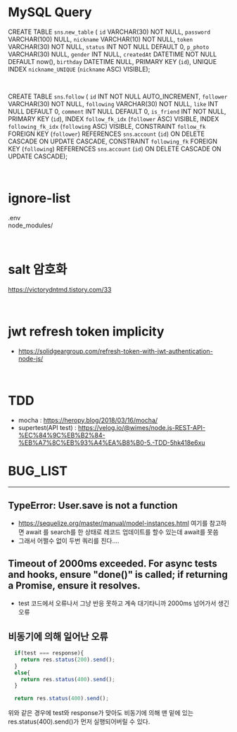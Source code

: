 # MySQL Query
  CREATE TABLE `sns`.`new_table` (
  `id` VARCHAR(30) NOT NULL,
  `password` VARCHAR(100) NULL,
  `nickname` VARCHAR(10) NOT NULL,
  `token` VARCHAR(30) NOT NULL,
  `status` INT NOT NULL DEFAULT 0,
  `p_photo` VARCHAR(30) NULL,
  `gender` INT NULL,
  `createdAt` DATETIME NOT NULL DEFAULT now(),
  `birthday` DATETIME NULL,
  PRIMARY KEY (`id`),
  UNIQUE INDEX `nickname_UNIQUE` (`nickname` ASC) VISIBLE);
  
&nbsp;  

  CREATE TABLE `sns`.`follow` (
  `id` INT NOT NULL AUTO_INCREMENT,
  `follower` VARCHAR(30) NOT NULL,
  `following` VARCHAR(30) NOT NULL,
  `like` INT NULL DEFAULT 0,
  `comment` INT NULL DEFAULT 0,
  `is_friend` INT NOT NULL,
  PRIMARY KEY (`id`),
  INDEX `follow_fk_idx` (`follower` ASC) VISIBLE,
  INDEX `following_fk_idx` (`following` ASC) VISIBLE,
  CONSTRAINT `follow_fk`
    FOREIGN KEY (`follower`)
    REFERENCES `sns`.`account` (`id`)
    ON DELETE CASCADE
    ON UPDATE CASCADE,
  CONSTRAINT `following_fk`
    FOREIGN KEY (`following`)
    REFERENCES `sns`.`account` (`id`)
    ON DELETE CASCADE
    ON UPDATE CASCADE);


&nbsp;
&nbsp;  

# ignore-list
  .env  
  node_modules/

&nbsp;
&nbsp;  

# salt 암호화
  <https://victorydntmd.tistory.com/33>

&nbsp;
&nbsp;

# jwt refresh token implicity
  - <https://solidgeargroup.com/refresh-token-with-jwt-authentication-node-js/>

&nbsp;
&nbsp;

# TDD
 - mocha : <https://heropy.blog/2018/03/16/mocha/>
 - supertest(API test) : <https://velog.io/@wimes/node.js-REST-API-%EC%84%9C%EB%B2%84-%EB%A7%8C%EB%93%A4%EA%B8%B0-5.-TDD-5hk418e6xu>



# BUG_LIST
---

## TypeError: User.save is not a function
  - <https://sequelize.org/master/manual/model-instances.html>  여기를 참고하면 await 를 search를 한 상태로 레코드 업데이트를 할수 있는데 await를 못씀
  - 그래서 어쩔수 없이 두번 쿼리를 친다....


## Timeout of 2000ms exceeded. For async tests and hooks, ensure "done()" is called; if returning a Promise, ensure it resolves.
  - test 코드에서 오류나서 그냥 반응 못하고 계속 대기타니까 2000ms 넘어가서 생긴 오류

## 비동기에 의해 일어난 오류
  ~~~ javascript
    if(test === response){
      return res.status(200).send();
    }
    else{
      return res.status(400).send();
    }

    return res.status(400).send();
  ~~~

  위와 같은 경우에 test와 response가 맞아도 비동기에 의해 맨 밑에 있는 res.status(400).send()가 먼저 실행되어버릴 수 있다.